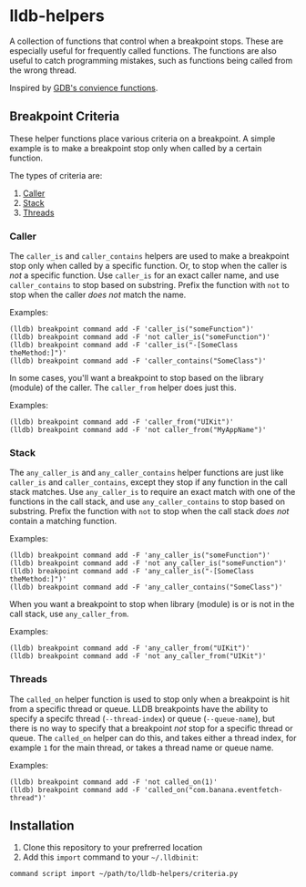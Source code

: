 # lldb-helpers

A collection of functions that control when a breakpoint stops. These are especially useful for frequently called functions. The functions are also useful to catch programming mistakes, such as functions being called from the wrong thread.

Inspired by [GDB's convience functions](https://sourceware.org/gdb/current/onlinedocs/gdb/Convenience-Funs.html).

## Breakpoint Criteria

These helper functions place various criteria on a breakpoint. A simple example is to make a breakpoint stop only when called by a certain function.

The types of criteria are:

1. [Caller](#caller)
2. [Stack](#stack)
3. [Threads](#threads)

### Caller

The `caller_is` and `caller_contains` helpers are used to make a breakpoint stop only when called by a specific function. Or, to stop when the caller is _not_ a specific function. Use `caller_is` for an exact caller name, and use `caller_contains` to stop based on substring. Prefix the function with `not` to stop when the caller _does not_ match the name.

Examples:

```
(lldb) breakpoint command add -F 'caller_is("someFunction")'
(lldb) breakpoint command add -F 'not caller_is("someFunction")'
(lldb) breakpoint command add -F 'caller_is("-[SomeClass theMethod:]")'
(lldb) breakpoint command add -F 'caller_contains("SomeClass")'
```

In some cases, you'll want a breakpoint to stop based on the library (module) of the caller. The `caller_from` helper does just this.

Examples:

```
(lldb) breakpoint command add -F 'caller_from("UIKit")'
(lldb) breakpoint command add -F 'not caller_from("MyAppName")'
```

### Stack

The `any_caller_is` and `any_caller_contains` helper functions are just like `caller_is` and `caller_contains`, except they stop if any function in the call stack matches. Use `any_caller_is` to require an exact match with one of the functions in the call stack, and use `any_caller_contains` to stop based on substring. Prefix the function with `not` to stop when the call stack _does not_ contain a matching function.

Examples:

```
(lldb) breakpoint command add -F 'any_caller_is("someFunction")'
(lldb) breakpoint command add -F 'not any_caller_is("someFunction")'
(lldb) breakpoint command add -F 'any_caller_is("-[SomeClass theMethod:]")'
(lldb) breakpoint command add -F 'any_caller_contains("SomeClass")'
```

When you want a breakpoint to stop when library (module) is or is not in the call stack, use `any_caller_from`.

Examples:

```
(lldb) breakpoint command add -F 'any_caller_from("UIKit")'
(lldb) breakpoint command add -F 'not any_caller_from("UIKit")'
```

### Threads

The `called_on` helper function is used to stop only when a breakpoint is hit from a specific thread or queue. LLDB breakpoints have the ability to specify a specifc thread (`--thread-index`) or queue (`--queue-name`), but there is no way to specify that a breakpoint *not* stop for a specific thread or queue. The `called_on` helper can do this, and takes either a thread index, for example `1` for the main thread, or takes a thread name or queue name.

Examples:

```
(lldb) breakpoint command add -F 'not called_on(1)'
(lldb) breakpoint command add -F 'called_on("com.banana.eventfetch-thread")'
```

## Installation

1. Clone this repository to your prefrerred location
2. Add this `import` command to your `~/.lldbinit`:

```
command script import ~/path/to/lldb-helpers/criteria.py
```
